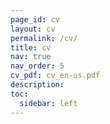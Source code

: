 ```yaml
---
page_id: cv
layout: cv
permalink: /cv/
title: cv
nav: true
nav_order: 5
cv_pdf: cv_en-us.pdf
description: 
toc:
  sidebar: left
---
```

